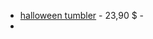 - [halloween tumbler](https://verygoods.jp/products/185208?_pos=8&_sid=765535ec8&_ss=r) - 23,90 $ - 
- 